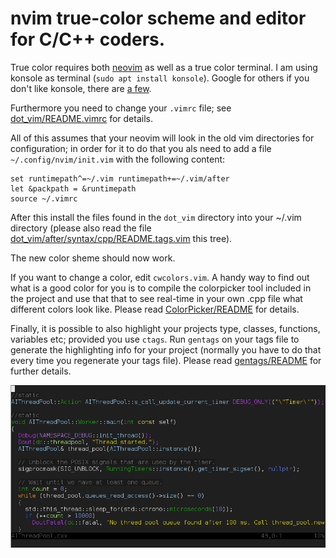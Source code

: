 # nvim true-color scheme and editor for C/C++ coders.

True color requires both [neovim](https://neovim.io/) as well as a true color terminal.
I am using konsole as terminal (`sudo apt install konsole`).
Google for others if you don't like konsole, there are [a few](http://homeonrails.com/2016/05/truecolor-in-gnome-terminal-tmux-and-neovim/).

Furthermore you need to change your `.vimrc` file; see
[dot\_vim/README.vimrc](dot_vim/README.vimrc) for details.

All of this assumes that your neovim will look in the old
vim directories for configuration; in order for it to do
that you als need to add a file `~/.config/nvim/init.vim`
with the following content:

```
set runtimepath^=~/.vim runtimepath+=~/.vim/after
let &packpath = &runtimepath
source ~/.vimrc
```

After this install the files found in the `dot_vim` directory
into your ~/.vim directory (please also read the file
[dot\_vim/after/syntax/cpp/README.tags.vim](dot_vim/after/syntax/cpp/README.tags.vim) this tree).

The new color sheme should now work.

If you want to change a color, edit `cwcolors.vim`. A handy
way to find out what is a good color for you is to compile
the colorpicker tool included in the project and use that
that to see real-time in your own .cpp file what different
colors look like. Please read [ColorPicker/README](ColorPicker/README) for
details.

Finally, it is possible to also highlight your projects
type, classes, functions, variables etc; provided you
use `ctags`. Run `gentags` on your tags file to generate
the highlighting info for your project (normally you
have to do that every time you regenerate your tags file).
Please read [gentags/README](gentags/README) for further details.

<img src="/screenshot.png" alt="An example screenshot"/>
